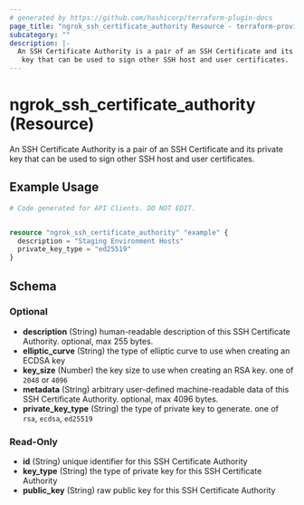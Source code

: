 ```yaml
---
# generated by https://github.com/hashicorp/terraform-plugin-docs
page_title: "ngrok_ssh_certificate_authority Resource - terraform-provider-ngrok"
subcategory: ""
description: |-
  An SSH Certificate Authority is a pair of an SSH Certificate and its private
   key that can be used to sign other SSH host and user certificates.
---
```


# ngrok_ssh_certificate_authority (Resource)

An SSH Certificate Authority is a pair of an SSH Certificate and its private
 key that can be used to sign other SSH host and user certificates.

## Example Usage

```terraform
# Code generated for API Clients. DO NOT EDIT.


resource "ngrok_ssh_certificate_authority" "example" {
  description = "Staging Environment Hosts"
  private_key_type = "ed25519"
}
```

<!-- schema generated by tfplugindocs -->
## Schema

### Optional

- **description** (String) human-readable description of this SSH Certificate Authority. optional, max 255 bytes.
- **elliptic_curve** (String) the type of elliptic curve to use when creating an ECDSA key
- **key_size** (Number) the key size to use when creating an RSA key. one of `2048` or `4096`
- **metadata** (String) arbitrary user-defined machine-readable data of this SSH Certificate Authority. optional, max 4096 bytes.
- **private_key_type** (String) the type of private key to generate. one of `rsa`, `ecdsa`, `ed25519`

### Read-Only

- **id** (String) unique identifier for this SSH Certificate Authority
- **key_type** (String) the type of private key for this SSH Certificate Authority
- **public_key** (String) raw public key for this SSH Certificate Authority


